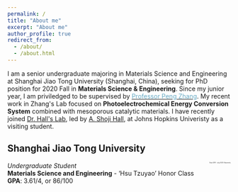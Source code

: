 ```yaml
---
permalink: /
title: "About me"
excerpt: "About me"
author_profile: true
redirect_from: 
  - /about/
  - /about.html
---
```


I am a senior undergraduate majoring in Materials Science and Engineering at Shanghai Jiao Tong University (Shanghai, China), seeking for PhD position for 2020 Fall in **Materials Science & Engineering**. Since my junior year, I am priviledged to be supervised by [<span style="color:#68ABC5">Professor Peng Zhang</span>](http://en.smse.sjtu.edu.cn/people/detail.aspx?id=102&cid=72057594037927936). My recent work in Zhang's Lab focused on **Photoelectrochemical Energy Conversion System** combined with mesoporous catalytic materials. I have recently joined <span style="color:#68ABC5">[Dr. Hall's Lab](https://engineering.jhu.edu/hall "Dr. Hall's Lab")</span>, led by <span style="color:#68ABC5">[A. Shoji Hall](https://scholar.google.com.hk/citations?user=L98xBPAAAAAJ&hl=zh-CN&oi=ao)</span>, at Johns Hopkins Univeristy as a visiting student. 

## **Shanghai Jiao Tong University**  
 <span style="float: left;">*Undergraduate Student*</span>  <span style="float: right; font-size: 3;">*Sept 2016 - July 2020 (Expected)*</span>  
**Materials Science and Engineering** - ‘Hsu Tzuyao’ Honor Class  
**GPA**: 3.61/4, or 86/100  

<script type="text/javascript" id="clustrmaps" src="//cdn.clustrmaps.com/map_v2.js?d=3JVL9KiinOtwmcAeS1gq3I9sCG6tDz6la5fEfWEoi5s&cl=ffffff&w=a"></script>
